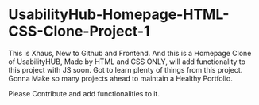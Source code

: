 # UsabilityHub-Homepage-HTML-CSS-Clone-Project-1
This is Xhaus, New to Github and Frontend.
And this is a Homepage Clone of UsabilityHUB, Made by HTML and CSS ONLY, will add functionality to this project with JS soon.
Got to learn plenty of things from this project.
Gonna Make so many projects ahead to maintain a Healthy Portfolio.

Please Contribute and add functionalities to it.
